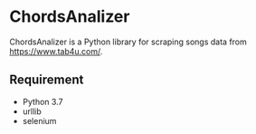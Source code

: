 # ChordsAnalizer
ChordsAnalizer is a Python library for scraping songs data from https://www.tab4u.com/.


## Requirement
* Python 3.7
* urllib
* selenium 

